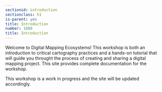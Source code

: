 ```yaml
---
sectionid: introduction
sectionclass: h1
is-parent: yes
title: Introduction
number: 1000
title: Introduction
---
```


Welcome to Digital Mapping Ecosystems! This workshop is both an introduction to critical cartography practices and a hands-on tutorial that will guide you throught the process of creating and sharing a digital mapping project. This site provides complete documentation for the workshop.

This workshop is a work in progress and the site will be updated accordingly. 
